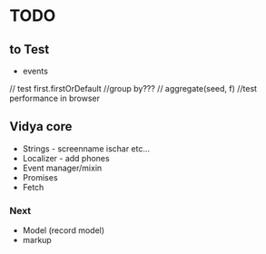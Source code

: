 # TODO


## to Test
- events

 // test first.firstOrDefault
  //group by???
  //   aggregate(seed, f)
  //test performance in browser

## Vidya core

- Strings - screenname ischar etc...
- Localizer - add phones
- Event manager/mixin
- Promises
- Fetch

### Next

- Model (record model)
- markup


